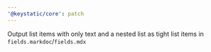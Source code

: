 ```yaml
---
'@keystatic/core': patch
---
```


Output list items with only text and a nested list as tight list items in `fields.markdoc`/`fields.mdx`
